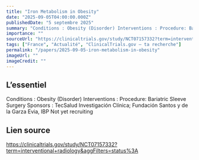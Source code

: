 ```yaml
---
title: "Iron Metabolism in Obesity"
date: "2025-09-05T04:00:00.000Z"
publishedDate: "5 septembre 2025"
summary: "Conditions : Obesity (Disorder) Interventions : Procedure: Bariatric Sleeve Surgery Sponsors : TecSalud Investigación Clínica; Fundación Santos y de la Garza Evia, IBP Not yet recruiting"
importance: ""
sourceUrl: "https://clinicaltrials.gov/study/NCT07157332?term=interventional+radiology&aggFilters=status%3A"
tags: ["France", "Actualité", "ClinicalTrials.gov — ta recherche"]
permalink: "/papers/2025-09-05-iron-metabolism-in-obesity"
imageUrl: ""
imageCredit: ""
---
```


## L’essentiel

Conditions : Obesity (Disorder) Interventions : Procedure: Bariatric Sleeve Surgery Sponsors : TecSalud Investigación Clínica; Fundación Santos y de la Garza Evia, IBP Not yet recruiting

## Lien source

https://clinicaltrials.gov/study/NCT07157332?term=interventional+radiology&aggFilters=status%3A
